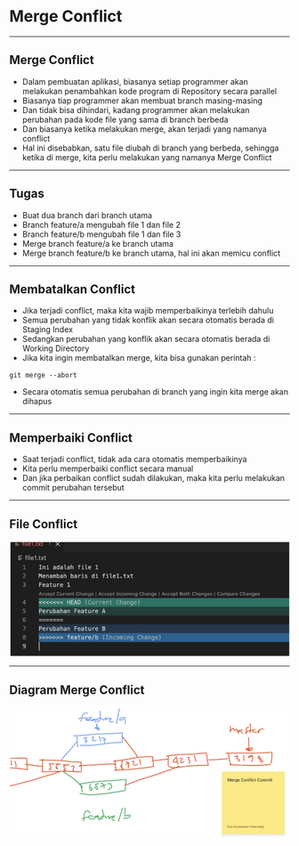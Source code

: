 # Merge Conflict

---

## Merge Conflict

- Dalam pembuatan aplikasi, biasanya setiap programmer akan melakukan penambahkan kode program di Repository secara parallel
- Biasanya tiap programmer akan membuat branch masing-masing
- Dan tidak bisa dihindari, kadang programmer akan melakukan perubahan pada kode file yang sama di branch berbeda
- Dan biasanya ketika melakukan merge, akan terjadi yang namanya conflict
- Hal ini disebabkan, satu file diubah di branch yang berbeda, sehingga ketika di merge, kita perlu melakukan yang namanya Merge Conflict

---

## Tugas

- Buat dua branch dari branch utama
- Branch feature/a mengubah file 1 dan file 2
- Branch feature/b mengubah file 1 dan file 3
- Merge branch feature/a ke branch utama
- Merge branch feature/b ke branch utama, hal ini akan memicu conflict

---

## Membatalkan Conflict

- Jika terjadi conflict, maka kita wajib memperbaikinya terlebih dahulu
- Semua perubahan yang tidak konflik akan secara otomatis berada di Staging Index
- Sedangkan perubahan yang konflik akan secara otomatis berada di Working Directory
- Jika kita ingin membatalkan merge, kita bisa gunakan perintah :
```
git merge --abort
```
- Secara otomatis semua perubahan di branch yang ingin kita merge akan dihapus

---

## Memperbaiki Conflict

- Saat terjadi conflict, tidak ada cara otomatis memperbaikinya
- Kita perlu memperbaiki conflict secara manual
- Dan jika perbaikan conflict sudah dilakukan, maka kita perlu melakukan commit perubahan tersebut

---

## File Conflict

![1](../assets/img/5/1.PNG)

---

## Diagram Merge Conflict

![2](../assets/img/5/2.PNG)
